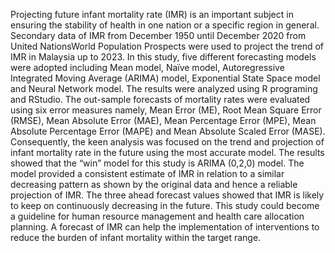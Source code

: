 Projecting future infant mortality rate (IMR) is an important subject in ensuring the stability of health in one nation or
a specific region in general. Secondary data of IMR from December 1950 until December 2020 from United NationsWorld Population Prospects were used to project the trend of IMR in Malaysia up to 2023. In this study, five different
forecasting models were adopted including Mean model, Naïve model, Autoregressive Integrated Moving Average
(ARIMA) model, Exponential State Space model and Neural Network model. The results were analyzed using
R programing and RStudio. The out-sample forecasts of mortality rates were evaluated using six error measures namely,
Mean Error (ME), Root Mean Square Error (RMSE), Mean Absolute Error (MAE), Mean Percentage Error (MPE), Mean
Absolute Percentage Error (MAPE) and Mean Absolute Scaled Error (MASE). Consequently, the keen analysis was
focused on the trend and projection of infant mortality rate in the future using the most accurate model. The results
showed that the “win” model for this study is ARIMA (0,2,0) model. The model provided a consistent estimate of IMR in
relation to a similar decreasing pattern as shown by the original data and hence a reliable projection of IMR. The three
ahead forecast values showed that IMR is likely to keep on continuously decreasing in the future. This study could
become a guideline for human resource management and health care allocation planning. A forecast of IMR can help
the implementation of interventions to reduce the burden of infant mortality within the target range.

